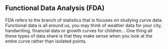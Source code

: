 ## Functional Data Analysis (FDA)
FDA refers to the branch of statistics that is focuses on studying curve data. Functional data is all around us, you may think of weather data for your city, handwriting, financial data or growth curves for children... One thing all these types of data share is that they make sense when you look at the entire curve rather than isolated points.
